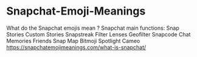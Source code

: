 # Snapchat-Emoji-Meanings
What do the Snapchat emojis mean ? 
Snapchat main functions:
Snap
Stories
Custom Stories
Snapstreak
Filter
Lenses
Geofilter
Snapcode
Chat
Memories
Friends
Snap Map
Bitmoji
Spotlight
Cameo
https://snapchatemojimeanings.com/what-is-snapchat/
